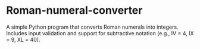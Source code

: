 # Roman-numeral-converter
A simple Python program that converts Roman numerals into integers. Includes input validation and support for subtractive notation (e.g., IV = 4, IX = 9, XL = 40).
